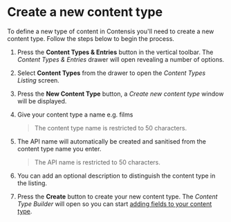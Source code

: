 # Create a new content type

To define a new type of content in Contensis you'll need to create a new content type. Follow the steps below to begin the process.

1. Press the **Content Types & Entries** button in the vertical toolbar. The *Content Types & Entries* drawer will open revealing a number of options.
2. Select **Content Types** from the drawer to open the *Content Types Listing* screen.
3. Press the **New Content Type** button, a _Create new content type_ window will be displayed.
4. Give your content type a name e.g. films
   > The content type name is restricted to 50 characters.

5. The API name will automatically be created and sanitised from the content type name you enter.
   > The API name is restricted to 50 characters.

6. You can add an optional description to distinguish the content type in the listing.
7. Press the **Create** button to create your new content type. The *Content Type Builder* will open so you can start [adding fields to your content type](adding-fields-to-a-content-type.md).
